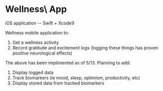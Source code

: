# Wellness\ App

iOS application -- Swift + Xcode9 

Wellness mobile application to: 
1. Get a wellness activity 
2. Record gratitude and excitement logs (logging these things has proven positive neurological effects) 

The above has been implimented as of 5/13. Planning to add:
1. Display logged data 
2. Track biomarkers (ie mood, sleep, optimism, productivity, etc)
3. Display stored data from tracked biomarkers 


